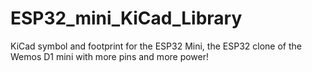 # ESP32_mini_KiCad_Library
KiCad symbol and footprint for the ESP32 Mini, the ESP32 clone of the Wemos D1 mini with more pins and more power!
